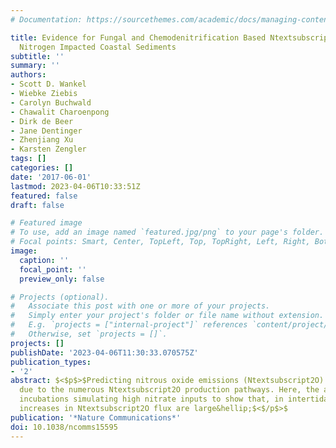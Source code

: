 ```yaml
---
# Documentation: https://sourcethemes.com/academic/docs/managing-content/

title: Evidence for Fungal and Chemodenitrification Based Ntextsubscript2O Flux from
  Nitrogen Impacted Coastal Sediments
subtitle: ''
summary: ''
authors:
- Scott D. Wankel
- Wiebke Ziebis
- Carolyn Buchwald
- Chawalit Charoenpong
- Dirk de Beer
- Jane Dentinger
- Zhenjiang Xu
- Karsten Zengler
tags: []
categories: []
date: '2017-06-01'
lastmod: 2023-04-06T10:33:51Z
featured: false
draft: false

# Featured image
# To use, add an image named `featured.jpg/png` to your page's folder.
# Focal points: Smart, Center, TopLeft, Top, TopRight, Left, Right, BottomLeft, Bottom, BottomRight.
image:
  caption: ''
  focal_point: ''
  preview_only: false

# Projects (optional).
#   Associate this post with one or more of your projects.
#   Simply enter your project's folder or file name without extension.
#   E.g. `projects = ["internal-project"]` references `content/project/deep-learning/index.md`.
#   Otherwise, set `projects = []`.
projects: []
publishDate: '2023-04-06T11:30:33.070575Z'
publication_types:
- '2'
abstract: $<$p$>$Predicting nitrous oxide emissions (Ntextsubscript2O) remains difficult
  due to the numerous Ntextsubscript2O production pathways. Here, the authors use
  incubations simulating high nitrate inputs to show that, in intertidal sediments,
  increases in Ntextsubscript2O flux are large&hellip;$<$/p$>$
publication: '*Nature Communications*'
doi: 10.1038/ncomms15595
---
```

